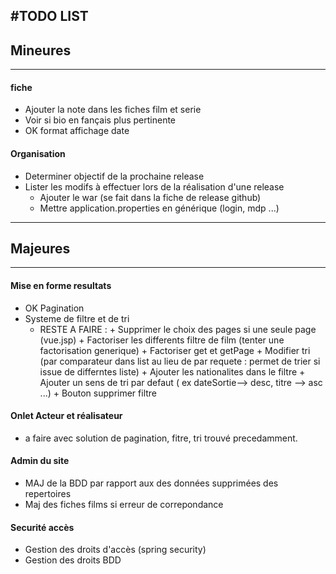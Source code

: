 #TODO LIST
--------------------
## Mineures
------------------------

#### fiche
+ Ajouter la note dans les fiches film et serie
+ Voir si bio en fançais plus pertinente
+ OK format affichage date

#### Organisation
+ Determiner objectif de la prochaine release  
+ Lister les modifs à effectuer lors de la réalisation d'une release
     + Ajouter le war (se fait dans la fiche de release github)
     + Mettre application.properties en générique (login, mdp ...)

------------------------------------
## Majeures
---------------------------------
#### Mise en forme resultats
+ OK Pagination 
+ Systeme de filtre et de tri
     + RESTE A FAIRE :
      + Supprimer le choix des pages si une seule page (vue.jsp)
      + Factoriser les differents filtre de film (tenter une factorisation generique)
      + Factoriser get et getPage
      + Modifier tri (par comparateur dans list au lieu de par requete : permet de trier si issue de differntes liste)
      + Ajouter les nationalites dans le filtre
      + Ajouter un sens de tri par defaut ( ex dateSortie--> desc, titre --> asc ...)
      + Bouton supprimer filtre

#### Onlet Acteur et réalisateur
+ a faire avec solution de pagination, fitre, tri trouvé precedamment. 

#### Admin du site
+ MAJ de la BDD par rapport aux des données supprimées des repertoires
+ Maj des fiches films si erreur de correpondance

#### Securité accès
+ Gestion des droits d'accès (spring security)
+ Gestion des droits BDD
